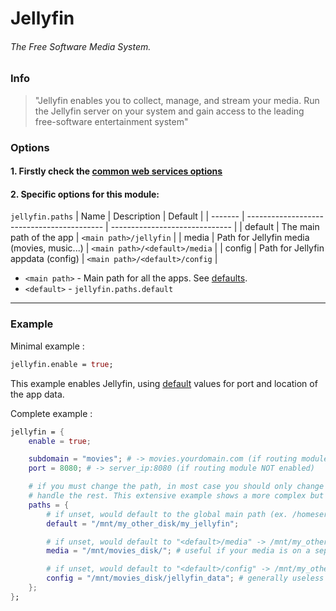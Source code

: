 # Jellyfin
###### The Free Software Media System.

### Info
> "Jellyfin enables you to collect, manage, and stream your media. Run the Jellyfin server on your system and gain access to the leading free-software entertainment system"

### Options

#### 1. Firstly check the [common web services options](../web_options.md)
#### 2. Specific options for this module:

`jellyfin.paths`
| Name    | Description                                | Default                        |
| ------- | ------------------------------------------ | ------------------------------ |
| default | The main path of the app                   | `<main path>/jellyfin`         |
| media   | Path for Jellyfin media (movies, music...) | `<main path>/<default>/media`  |
| config  | Path for Jellyfin appdata (config)         | `<main path>/<default>/config` |

- `<main path>` - Main path for all the apps. See [defaults](../defaults.md#paths).
- `<default>` - `jellyfin.paths.default`

---

### Example

Minimal example :
```nix
jellyfin.enable = true;
```

This example enables Jellyfin, using [default](../defaults.md) values for port and location of the app data.

Complete example :
```nix
jellyfin = {
    enable = true;

    subdomain = "movies"; # -> movies.yourdomain.com (if routing module enabled)
    port = 8080; # -> server_ip:8080 (if routing module NOT enabled)

    # if you must change the path, in most case you should only change paths.default and let the flake
    # handle the rest. This extensive example shows a more complex but complete configuration
    paths = {
        # if unset, would default to the global main path (ex. /homeserverdata/jellyfin)
        default = "/mnt/my_other_disk/my_jellyfin";

        # if unset, would default to "<default>/media" -> /mnt/my_other_disk/my_jellyfin/media
        media = "/mnt/movies_disk/"; # useful if your media is on a separate disk

        # if unset, would default to "<default>/config" -> /mnt/my_other_disk/my_jellyfin/config
        config = "/mnt/movies_disk/jellyfin_data"; # generally useless to set
    };
};
```
